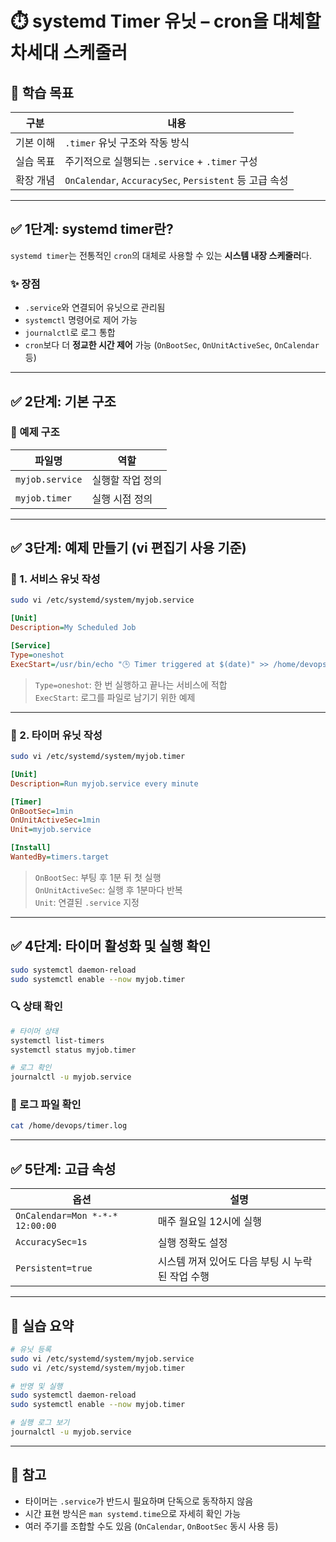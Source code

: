 # ⏱️ systemd Timer 유닛 – cron을 대체할 차세대 스케줄러

## 🎯 학습 목표

| 구분 | 내용 |
|------|------|
| 기본 이해 | `.timer` 유닛 구조와 작동 방식 |
| 실습 목표 | 주기적으로 실행되는 `.service` + `.timer` 구성 |
| 확장 개념 | `OnCalendar`, `AccuracySec`, `Persistent` 등 고급 속성 |

---

## ✅ 1단계: systemd timer란?

`systemd timer`는 전통적인 `cron`의 대체로 사용할 수 있는 **시스템 내장 스케줄러**다.

### ✨ 장점

- `.service`와 연결되어 유닛으로 관리됨
- `systemctl` 명령어로 제어 가능
- `journalctl`로 로그 통합
- `cron`보다 더 **정교한 시간 제어** 가능 (`OnBootSec`, `OnUnitActiveSec`, `OnCalendar` 등)

---

## ✅ 2단계: 기본 구조

### 📄 예제 구조

| 파일명 | 역할 |
|--------|------|
| `myjob.service` | 실행할 작업 정의 |
| `myjob.timer`   | 실행 시점 정의 |

---

## ✅ 3단계: 예제 만들기 (vi 편집기 사용 기준)

### 🔧 1. 서비스 유닛 작성

```bash
sudo vi /etc/systemd/system/myjob.service
```

```ini
[Unit]
Description=My Scheduled Job

[Service]
Type=oneshot
ExecStart=/usr/bin/echo "🕒 Timer triggered at $(date)" >> /home/devops/timer.log
```

> `Type=oneshot`: 한 번 실행하고 끝나는 서비스에 적합  
> `ExecStart`: 로그를 파일로 남기기 위한 예제

---

### 🔧 2. 타이머 유닛 작성

```bash
sudo vi /etc/systemd/system/myjob.timer
```

```ini
[Unit]
Description=Run myjob.service every minute

[Timer]
OnBootSec=1min
OnUnitActiveSec=1min
Unit=myjob.service

[Install]
WantedBy=timers.target
```

> `OnBootSec`: 부팅 후 1분 뒤 첫 실행  
> `OnUnitActiveSec`: 실행 후 1분마다 반복  
> `Unit`: 연결된 `.service` 지정

---

## ✅ 4단계: 타이머 활성화 및 실행 확인

```bash
sudo systemctl daemon-reload
sudo systemctl enable --now myjob.timer
```

### 🔍 상태 확인

```bash
# 타이머 상태
systemctl list-timers
systemctl status myjob.timer

# 로그 확인
journalctl -u myjob.service
```

### 🔎 로그 파일 확인

```bash
cat /home/devops/timer.log
```

---

## ✅ 5단계: 고급 속성

| 옵션 | 설명 |
|------|------|
| `OnCalendar=Mon *-*-* 12:00:00` | 매주 월요일 12시에 실행 |
| `AccuracySec=1s`                | 실행 정확도 설정 |
| `Persistent=true`               | 시스템 꺼져 있어도 다음 부팅 시 누락된 작업 수행 |

---

## 🧪 실습 요약

```bash
# 유닛 등록
sudo vi /etc/systemd/system/myjob.service
sudo vi /etc/systemd/system/myjob.timer

# 반영 및 실행
sudo systemctl daemon-reload
sudo systemctl enable --now myjob.timer

# 실행 로그 보기
journalctl -u myjob.service
```

---

## 📌 참고

- 타이머는 `.service`가 반드시 필요하며 단독으로 동작하지 않음
- 시간 표현 방식은 `man systemd.time`으로 자세히 확인 가능
- 여러 주기를 조합할 수도 있음 (`OnCalendar`, `OnBootSec` 동시 사용 등)
